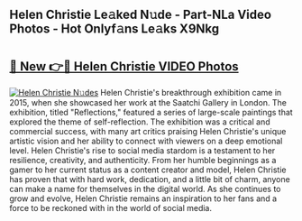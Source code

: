 ## Helen Christie Le𝚊ked N𝚞de - Part-NLa Video Photos - Hot Onlyf𝚊ns Le𝚊ks X9Nkg

# <h2><a href="http://ab56325.deff.icu/?id=Helen+Christie">🔗 New 👉🔴 Helen Christie VIDEO Photos</a></h2>

[![Helen Christie N𝚞des](https://i.imgur.com/rIISA9y.gif)](http://ab56325.deff.icu/?id=Helen+Christie)
Helen Christie's breakthrough exhibition came in 2015, when she showcased her work at the Saatchi Gallery in London. The exhibition, titled "Reflections," featured a series of large-scale paintings that explored the theme of self-reflection. The exhibition was a critical and commercial success, with many art critics praising Helen Christie's unique artistic vision and her ability to connect with viewers on a deep emotional level. Helen Christie's rise to social media stardom is a testament to her resilience, creativity, and authenticity. From her humble beginnings as a gamer to her current status as a content creator and model, Helen Christie has proven that with hard work, dedication, and a little bit of charm, anyone can make a name for themselves in the digital world. As she continues to grow and evolve, Helen Christie remains an inspiration to her fans and a force to be reckoned with in the world of social media.
